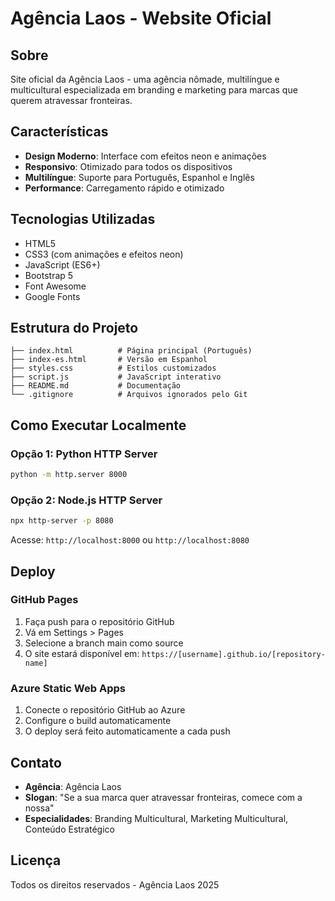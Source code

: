 # Agência Laos - Website Oficial

## Sobre
Site oficial da Agência Laos - uma agência nômade, multilíngue e multicultural especializada em branding e marketing para marcas que querem atravessar fronteiras.

## Características
- **Design Moderno**: Interface com efeitos neon e animações
- **Responsivo**: Otimizado para todos os dispositivos
- **Multilíngue**: Suporte para Português, Espanhol e Inglês
- **Performance**: Carregamento rápido e otimizado

## Tecnologias Utilizadas
- HTML5
- CSS3 (com animações e efeitos neon)
- JavaScript (ES6+)
- Bootstrap 5
- Font Awesome
- Google Fonts

## Estrutura do Projeto
```
├── index.html          # Página principal (Português)
├── index-es.html       # Versão em Espanhol
├── styles.css          # Estilos customizados
├── script.js           # JavaScript interativo
├── README.md           # Documentação
└── .gitignore          # Arquivos ignorados pelo Git
```

## Como Executar Localmente

### Opção 1: Python HTTP Server
```bash
python -m http.server 8000
```

### Opção 2: Node.js HTTP Server
```bash
npx http-server -p 8080
```

Acesse: `http://localhost:8000` ou `http://localhost:8080`

## Deploy

### GitHub Pages
1. Faça push para o repositório GitHub
2. Vá em Settings > Pages
3. Selecione a branch main como source
4. O site estará disponível em: `https://[username].github.io/[repository-name]`

### Azure Static Web Apps
1. Conecte o repositório GitHub ao Azure
2. Configure o build automaticamente
3. O deploy será feito automaticamente a cada push

## Contato
- **Agência**: Agência Laos
- **Slogan**: "Se a sua marca quer atravessar fronteiras, comece com a nossa"
- **Especialidades**: Branding Multicultural, Marketing Multicultural, Conteúdo Estratégico

## Licença
Todos os direitos reservados - Agência Laos 2025